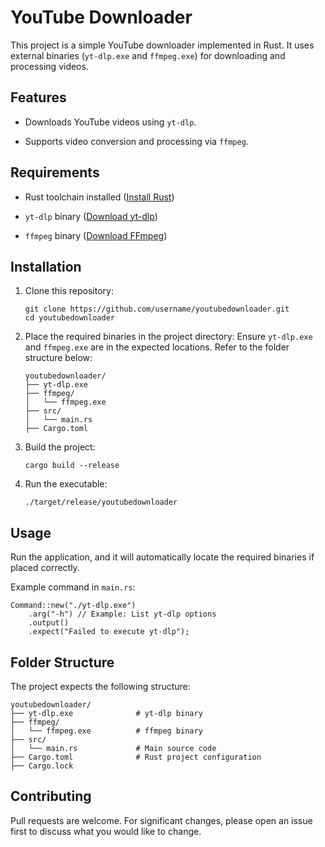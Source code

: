 # YouTube Downloader

This project is a simple YouTube downloader implemented in Rust. It uses external binaries (`yt-dlp.exe` and `ffmpeg.exe`) for downloading and processing videos.

## Features

- Downloads YouTube videos using `yt-dlp`.
    
- Supports video conversion and processing via `ffmpeg`.
    

## Requirements

- Rust toolchain installed ([Install Rust](https://rustup.rs/))
    
- `yt-dlp` binary ([Download yt-dlp](https://github.com/yt-dlp/yt-dlp))
    
- `ffmpeg` binary ([Download FFmpeg](https://ffmpeg.org/))
    

## Installation

1. Clone this repository:
    
    ```
    git clone https://github.com/username/youtubedownloader.git
    cd youtubedownloader
    ```
    
2. Place the required binaries in the project directory: Ensure `yt-dlp.exe` and `ffmpeg.exe` are in the expected locations. Refer to the folder structure below:
    
    ```
    youtubedownloader/
    ├── yt-dlp.exe
    ├── ffmpeg/
    │   └── ffmpeg.exe
    ├── src/
    │   └── main.rs
    ├── Cargo.toml
    ```
    
3. Build the project:
    
    ```
    cargo build --release
    ```
    
4. Run the executable:
    
    ```
    ./target/release/youtubedownloader
    ```
    

## Usage

Run the application, and it will automatically locate the required binaries if placed correctly.

Example command in `main.rs`:

```
Command::new("./yt-dlp.exe")
    .arg("-h") // Example: List yt-dlp options
    .output()
    .expect("Failed to execute yt-dlp");
```

## Folder Structure

The project expects the following structure:

```
youtubedownloader/
├── yt-dlp.exe              # yt-dlp binary
├── ffmpeg/
│   └── ffmpeg.exe          # ffmpeg binary
├── src/
│   └── main.rs             # Main source code
├── Cargo.toml              # Rust project configuration
├── Cargo.lock
```

## Contributing

Pull requests are welcome. For significant changes, please open an issue first to discuss what you would like to change.
